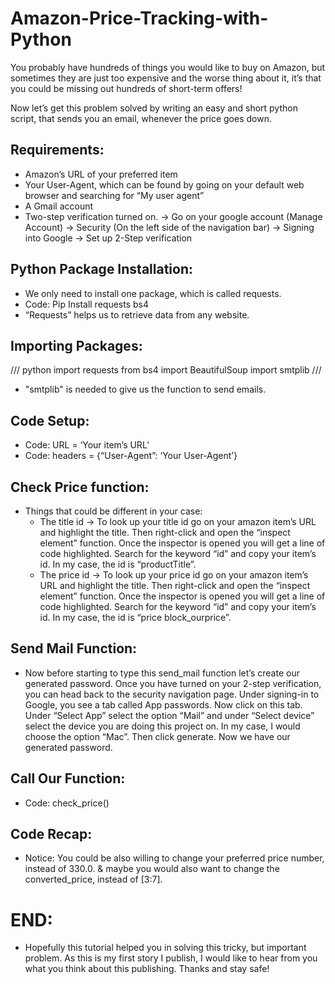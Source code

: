 
# Amazon-Price-Tracking-with-Python

You probably have hundreds of things you would like to buy on Amazon, but sometimes they are just too expensive and the worse thing about it, it’s that you could be missing out hundreds of short-term offers! 

Now let’s get this problem solved by writing an easy and short python script, that sends you an email, whenever the price goes down.

## **Requirements:**
- Amazon’s URL of your preferred item
- Your User-Agent, which can be found by going on your default web browser and searching for “My user agent”
- A Gmail account
- Two-step verification turned on. -> Go on your google account (Manage Account) -> Security (On the left side of the navigation bar) -> Signing into Google -> Set up 2-Step verification

## **Python Package Installation:**
- We only need to install one package, which is called requests.
- Code: Pip Install requests bs4
- “Requests” helps us to retrieve data from any website.

## **Importing Packages:**
/// python
import requests
from bs4 import BeautifulSoup
import smtplib
///
- "smtplib" is needed to give us the function to send emails.

## **Code Setup:**
- Code: URL = ‘Your item’s URL’
- Code: headers = {“User-Agent”: ‘Your User-Agent’}

## **Check Price function:**
  - Things that could be different in your case:
    - The title id -> To look up your title id go on your amazon item’s URL and highlight the title. Then right-click and open the “inspect element” function. Once                    the inspector is opened you will get a line of code highlighted. Search for the keyword “id” and copy your item’s id. In my case, the id is “productTitle”.
    - The price id -> To look up your price id go on your amazon item’s URL and highlight the title. Then right-click and open the “inspect element” function. Once the inspector is opened you will get a line of code highlighted. Search for the keyword “id” and copy your item’s id. In my case, the id is “price block_ourprice”.


## **Send Mail Function:**
- Now before starting to type this send_mail function let’s create our generated password. Once you have turned on your 2-step verification, you can head back to the security navigation page. Under signing-in to Google, you see a tab called App passwords. Now click on this tab. Under “Select App” select the option “Mail” and under “Select device” select the device you are doing this project on. In my case, I would choose the option “Mac”. Then click generate.
Now we have our generated password.

## **Call Our Function:**
- Code: check_price()

## **Code Recap:**
- Notice: You could be also willing to change your preferred price number, instead of 330.0. & maybe you would also want to change the converted_price, instead of [3:7].

# **END:**
- Hopefully this tutorial helped you in solving this tricky, but important problem. As this is my first story I publish, I would like to hear from you what you think about this publishing.
Thanks and stay safe!
